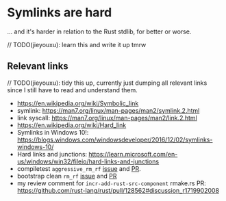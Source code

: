 # Symlinks are hard

... and it's harder in relation to the Rust stdlib, for better or worse.

// TODO(jieyouxu): learn this and write it up tmrw

## Relevant links

// TODO(jieyouxu): tidy this up, currently just dumping all relevant links since I still have to read
and understand them.

- <https://en.wikipedia.org/wiki/Symbolic_link>
- symlink: <https://man7.org/linux/man-pages/man2/symlink.2.html>
- link syscall: <https://man7.org/linux/man-pages/man2/link.2.html>
- <https://en.wikipedia.org/wiki/Hard_link>
- Symlinks in Windows 10!: <https://blogs.windows.com/windowsdeveloper/2016/12/02/symlinks-windows-10/>
- Hard links and junctions: <https://learn.microsoft.com/en-us/windows/win32/fileio/hard-links-and-junctions>
- compiletest `aggressive_rm_rf` [issue](https://github.com/rust-lang/rust/issues/129155) and
  [PR](https://github.com/rust-lang/rust/pull/129302).
- bootstrap clean `rm_rf` [issue](https://github.com/rust-lang/rust/issues/112544) and
  [PR](https://github.com/rust-lang/rust/pull/129187)
- my review comment for `incr-add-rust-src-component` rmake.rs PR:
  <https://github.com/rust-lang/rust/pull/128562#discussion_r1719902008>

